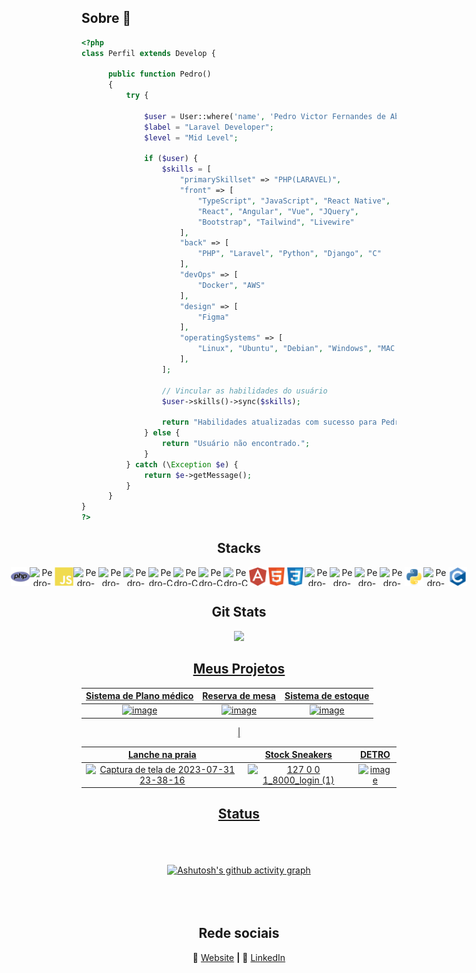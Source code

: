 

## Sobre 👋

</div>


```php
<?php
class Perfil extends Develop {
     
      public function Pedro()
      {
          try {
      
              $user = User::where('name', 'Pedro Victor Fernandes de Abreu')->first();
              $label = "Laravel Developer";
              $level = "Mid Level";
      
              if ($user) {
                  $skills = [
                      "primarySkillset" => "PHP(LARAVEL)",
                      "front" => [
                          "TypeScript", "JavaScript", "React Native",
                          "React", "Angular", "Vue", "JQuery",
                          "Bootstrap", "Tailwind", "Livewire"
                      ],
                      "back" => [
                          "PHP", "Laravel", "Python", "Django", "C"
                      ],
                      "devOps" => [
                          "Docker", "AWS"
                      ],
                      "design" => [
                          "Figma"
                      ],
                      "operatingSystems" => [
                          "Linux", "Ubuntu", "Debian", "Windows", "MAC OS X"
                      ],
                  ];
      
                  // Vincular as habilidades do usuário
                  $user->skills()->sync($skills);
      
                  return "Habilidades atualizadas com sucesso para Pedro Victor Fernandes de Abreu. Label: $label, Level: $level";
              } else {
                  return "Usuário não encontrado.";
              }
          } catch (\Exception $e) {
              return $e->getMessage();
          }
      }
}
?>
```

<div align="center">
 



 ## Stacks

<div  align="center" style="display: inline_block;   display: flex; justify-content: center;"><br>
  <img align="center" alt="Pedro-PHP" height="30" width="40" src="https://raw.githubusercontent.com/devicons/devicon/master/icons/php/php-original.svg">
    <img align="center" alt="Pedro-Laravel" height="30" width="40" src="https://cdn.jsdelivr.net/gh/devicons/devicon/icons/laravel/laravel-plain.svg">
  <img align="center" alt="Pedro-Js" height="30" width="40" src="https://raw.githubusercontent.com/devicons/devicon/master/icons/javascript/javascript-plain.svg">
  <img  align="center" alt="Pedro-Ts" height="30" width="40" src="https://cdn.jsdelivr.net/gh/devicons/devicon/icons/typescript/typescript-original.svg" />
  <img align="center" alt="Pedro-Js" height="30" width="40" src="https://cdn.jsdelivr.net/gh/devicons/devicon/icons/react/react-original-wordmark.svg" />
  <img align="center" alt="Pedro-Jquery" height="30" width="40" src="https://cdn.jsdelivr.net/gh/devicons/devicon/icons/jquery/jquery-original.svg" />
   <img align="center" alt="Pedro-C" height="30" width="40" src="https://cdn.jsdelivr.net/gh/devicons/devicon/icons/ubuntu/ubuntu-plain.svg" />
   <img align="center" alt="Pedro-C" height="30" width="40" src="https://cdn.jsdelivr.net/gh/devicons/devicon/icons/vuejs/vuejs-original.svg" />
   <img align="center" alt="Pedro-C" height="30" width="40" src="https://cdn.jsdelivr.net/gh/devicons/devicon/icons/figma/figma-original.svg" />
   <img align="center" alt="Pedro-C" height="30" width="40" src="https://cdn.jsdelivr.net/gh/devicons/devicon/icons/amazonwebservices/amazonwebservices-original.svg" /><br>
  <img align="center" alt="Pedro-Js" height="30" width="40" src="https://raw.githubusercontent.com/devicons/devicon/master/icons/angularjs/angularjs-plain.svg">
  <img align="center" alt="Pedro-HTML" height="30" width="40" src="https://raw.githubusercontent.com/devicons/devicon/master/icons/html5/html5-original.svg">
   <img align="center" alt="Pedro-CSS" height="30" width="40" src="https://raw.githubusercontent.com/devicons/devicon/master/icons/css3/css3-original.svg">
  <img align="center" alt="Pedro-bootstrap" height="30" width="40" src="https://cdn.jsdelivr.net/gh/devicons/devicon/icons/bootstrap/bootstrap-original-wordmark.svg" />
<img align="center" alt="Pedro-tailwind" height="30" width="40" src="https://cdn.jsdelivr.net/gh/devicons/devicon/icons/tailwindcss/tailwindcss-plain.svg" />
<img  align="center" alt="Pedro-mysql" height="30" width="40" src="https://cdn.jsdelivr.net/gh/devicons/devicon/icons/mysql/mysql-original.svg" />
  <img align="center" alt="Pedro-Docker" height="30" width="40" src="https://cdn.jsdelivr.net/gh/devicons/devicon/icons/docker/docker-original-wordmark.svg" />
  <img align="center" alt="Pedro-Python" height="30" width="40" src="https://raw.githubusercontent.com/devicons/devicon/master/icons/python/python-original.svg">
      <img align="center" alt="Pedro-Django" height="30" width="40" src="https://cdn.jsdelivr.net/gh/devicons/devicon/icons/django/django-plain.svg" />
  <img align="center" alt="Pedro-C" height="30" width="40" src="https://raw.githubusercontent.com/devicons/devicon/master/icons/c/c-original.svg">

</div>

## Git Stats
 
<div align="center">
  <a href="https://github.com/pedrovictorrr">

 ![](https://github-readme-streak-stats.herokuapp.com/?user=pedrovictorrr&theme=dark&hide_border=false) 
  
 
</div>

<div align="center">
 

## Meus Projetos

| Sistema de Plano médico | Reserva de mesa | Sistema de estoque |
|:---:|:---:|:---:|
| ![image](https://github.com/Pedrovictorrr/pedrovictorrr/assets/82172897/c4eabbcf-cf32-4519-b150-66c7c7d8544c) | ![image](https://github.com/Pedrovictorrr/pedrovictorrr/assets/82172897/a0eef92f-c0ac-42ee-88dd-5aa781fadf30) | ![image](https://github.com/Pedrovictorrr/pedrovictorrr/assets/82172897/fc73cb0a-f34e-4a3e-9f62-6432acd31e93)
 |

| Lanche na praia | Stock Sneakers | DETRO |
|:---:|:---:|:---:|
|![Captura de tela de 2023-07-31 23-38-16](https://github.com/Pedrovictorrr/pedrovictorrr/assets/82172897/f8cc500f-1842-4022-baab-bee41f501b46) |![127 0 0 1_8000_login (1)](https://github.com/Pedrovictorrr/pedrovictorrr/assets/82172897/5db45516-138a-4d2a-ac7b-ea6f23cf1947) |![image](https://github.com/Pedrovictorrr/pedrovictorrr/assets/82172897/6d686673-4855-4ffb-88c0-b59803e9f730)|

## Status

<br>
<div style="padding:20px;">
 
 [![Ashutosh's github activity graph](https://github-readme-activity-graph.vercel.app/graph?username=pedrovictorrr&theme=github-compact)](https://github.com/ashutosh00710/github-readme-activity-graph)
</div>

[website]: https://pedro-abreu.onrender.com/
[linkedin]: https://www.linkedin.com/in/pedro-victor-fernandes-de-abreu-98411816a/

<br>

## Rede sociais

🏡 [Website][website] **|**
👔 [LinkedIn][linkedin]


</div>
